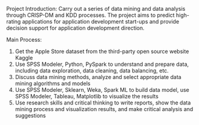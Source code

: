 Project Introduction:
Carry out a series of data mining and data analysis through CRISP-DM and KDD processes. The project aims to predict high-rating applications for application development start-ups and provide decision support for application development direction.

Main Process:
1. Get the Apple Store dataset from the third-party open source website Kaggle
2. Use SPSS Modeler, Python, PySpark to understand and prepare data, including data exploration, data cleaning, data balancing, etc.
3. Discuss data mining methods, analyze and select appropriate data mining algorithms and models
4. Use SPSS Modeler, Sklearn, Weka, Spark ML to build data model, use SPSS Modeler, Tableau, Matplotlib to visualize the results
5. Use research skills and critical thinking to write reports, show the data mining process and visualization results, and make critical analysis and suggestions
